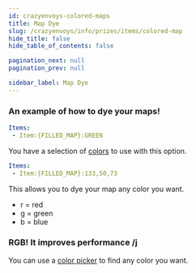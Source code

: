 ```yaml
---
id: crazyenvoys-colored-maps
title: Map Dye
slug: /crazyenvoys/info/prizes/items/colored-map
hide_title: false
hide_table_of_contents: false

pagination_next: null
pagination_prev: null

sidebar_label: Map Dye
---
```

### An example of how to dye your maps!
```yml
Items:
 - Item:{FILLED_MAP}:GREEN
```
You have a selection of [colors](https://jd.papermc.io/paper/1.20/org/bukkit/Color.html) to use with this option.

```yml
Items:
 - Item:{FILLED_MAP}:133,50,73
```
This allows you to dye your map any color you want.

* r = red
* g = green
* b = blue

### RGB! It improves performance /j
You can use a [color picker](https://htmlcolorcodes.com/color-picker/) to find any color you want.
